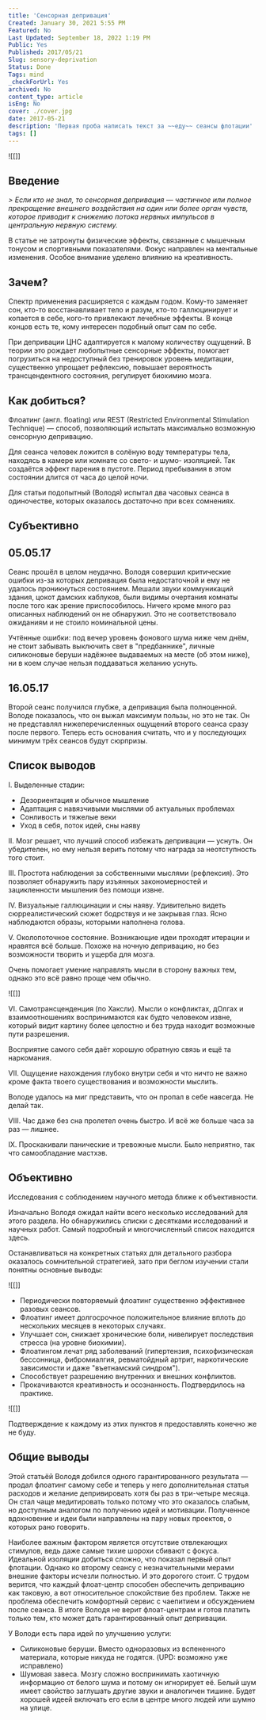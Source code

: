 ```yaml
---
title: 'Сенсорная депривация'
Created: January 30, 2021 5:55 PM
Featured: No
Last Updated: September 18, 2022 1:19 PM
Public: Yes
Published: 2017/05/21
Slug: sensory-deprivation
Status: Done
Tags: mind
_checkForUrl: Yes
archived: No
content_type: article
isEng: No
cover: ./cover.jpg
date: 2017-05-21
description: 'Первая проба написать текст за ~~еду~~ сеансы флотации'
tags: []
---
```


![[]]

## Введение

*> Если кто не знал, то cенсорная депривация — частичное или полное прекращение внешнего воздействия на один или более орган чувств, которое приводит к снижению потока нервных импульсов в центральную нервную систему.*

В статье не затронуты физические эффекты, связанные с мышечным тонусом и спортивными показателями. Фокус направлен на ментальные изменения. Особое внимание уделено влиянию на креативность.

## Зачем?

Спектр применения расширяется с каждым годом. Кому-то заменяет сон, кто-то восстанавливает тело и разум, кто-то галлюцинирует и копается в себе, кого-то привлекают лечебные эффекты. В конце концов есть те, кому интересен подобный опыт сам по себе.

При депривации ЦНС адаптируется к малому количеству ощущений. В теории это рождает любопытные сенсорные эффекты, помогает погрузиться на недоступный без тренировок уровень медитации, существенно упрощает рефлексию, повышает вероятность трансцендентного состояния, регулирует биохимию мозга.

## Как добиться?

Флоатинг (англ. floating) или REST (Restricted Environmental Stimulation Technique) — способ, позволяющий испытать максимально возможную сенсорную депривацию.

Для сеанса человек ложится в солёную воду температуры тела, находясь в камере или комнате со свето- и шумо- изоляцией. Так создаётся эффект парения в пустоте. Период пребывания в этом состоянии длится от часа до целой ночи.

Для статьи подопытный (Володя) испытал два часовых сеанса в одиночестве, которых оказалось достаточно при всех сомнениях.

## Субъективно

## 05.05.17

Сеанс прошёл в целом неудачно. Володя совершил критические ошибки из-за которых депривация была недостаточной и ему не удалось проникнуться состоянием. Мешали звуки коммуникаций здания, цокот дамских каблуков, были видимы очертания комнаты после того как зрение приспособилось. Ничего кроме много раз описанных наблюдений он не обнаружил. Это не соответствовало ожиданиям и не стоило номинальной цены.

Учтённые ошибки: под вечер уровень фонового шума ниже чем днём, не стоит забывать выключить свет в "предбаннике", личные силиконовые беруши надёжнее выдаваемых на месте (об этом ниже), ни в коем случае нельзя поддаваться желанию уснуть.

## 16.05.17

Второй сеанс получился глубже, а депривация была полноценной. Володе показалось, что он выжал максимум пользы, но это не так. Он не представлял нижеперечисленных ощущений второго сеанса сразу после первого. Теперь есть основания считать, что и у последующих минимум трёх сеансов будут сюрпризы.

## Список выводов

I. Выделенные стадии:

- Дезориентация и обычное мышление
- Адаптация с навязчивыми мыслями об актуальных проблемах
- Сонливость и тяжелые веки
- Уход в себя, поток идей, сны наяву

II. Мозг решает, что лучший способ избежать депривации — уснуть. Он убедителен, но ему нельзя верить потому что награда за неотступность того стоит.

III. Простота наблюдения за собственными мыслями (рефлексия). Это позволяет обнаружить пару изъянных закономерностей и зацикленности мышления без помощи извне.

IV. Визуальные галлюцинации и сны наяву. Удивительно видеть сюрреалистический сюжет бодрствуя и не закрывая глаз. Ясно наблюдаются образы, которыми наполнена голова.

V. Околопоточное состояние. Возникающие идеи проходят итерации и нравятся всё больше. Похоже на ночную депривацию, но без возможности творить и ущерба для мозга.

Очень помогает умение направлять мысли в сторону важных тем, однако это всё равно проще чем обычно.

![[]]

VI. Самотрансценденция (по Хаксли). Мысли о конфликтах, дОлгах и взаимоотношениях воспринимаются как будто человеком извне, который видит картину более целостно и без труда находит возможные пути разрешения.

Восприятие самого себя даёт хорошую обратную связь и ещё та наркомания.

VII. Ощущение нахождения глубоко внутри себя и что ничто не важно кроме факта твоего существования и возможности мыслить.

Володе удалось на миг представить, что он пропал в себе навсегда. Не делай так.

VIII. Час даже без сна пролетел очень быстро. И всё же больше часа за раз — лишнее.

IX. Проскакивали панические и тревожные мысли. Было неприятно, так что самообладание мастхэв.

## Объективно

Исследования с соблюдением научного метода ближе к объективности.

Изначально Володя ожидал найти всего несколько исследований для этого раздела. Но обнаружились списки с десятками исследований и научных работ. Самый подробный и многочисленный список находится здесь.

Останавливаться на конкретных статьях для детального разбора оказалось сомнительной стратегией, зато при беглом изучении стали понятны основные выводы:

![[]]

- Периодически повторяемый флоатинг существенно эффективнее разовых сеансов.
- Флоатинг имеет долгосрочное положительное влияние вплоть до нескольких месяцев в некоторых случаях.
- Улучшает сон, снижает хронические боли, нивелирует последствия стресса (на уровне биохимии).
- Флоатингом лечат ряд заболеваний (гипертензия, психофизическая бессонница, фибромиалгия, ревматойдный артрит, наркотические зависимости и даже "въетнамский синдром").
- Способствует разрешению внутренних и внешних конфликтов.
- Прокачиваются креативность и осознанность. Подтвердилось на практике.

![[]]

Подтверждение к каждому из этих пунктов я предоставлять конечно же не буду.

## Общие выводы

Этой статьёй Володя добился одного гарантированного результата — продал флоатинг самому себе и теперь у него дополнительная статья расходов и желание депривировать хотя бы раз в три-четыре месяца. Он стал чаще медитировать только потому что это оказалось слабым, но доступным аналогом по получению идей и мотивации. Полученное вдохновение и идеи были направлены на пару новых проектов, о которых рано говорить.

Наиболее важным фактором является отсутствие отвлекающих стимулов, ведь даже самые тихие шорохи сбивают с фокуса. Идеальной изоляции добиться сложно, что показал первый опыт флотации. Однако ко второму сеансу с незначительными мерами внешние факторы исчезли полностью. И это дорогого стоит. С трудом верится, что каждый флоат-центр способен обеспечить депривацию как таковую, а вот относительное спокойствие без проблем. Также не проблема обеспечить комфортный сервис с чаепитием и обсуждением после сеанса. В итоге Володя не верит флоат-центрам и готов платить только тем, кто может дать гарантированный опыт депривации.

У Володи есть пара идей по улучшению услуги:

- Силиконовые беруши. Вместо одноразовых из вспененного материала, которые никуда не годятся. (UPD: возможно уже исправлено)
- Шумовая завеса. Мозгу сложно воспринимать хаотичную информацию от белого шума и потому он игнорирует её. Белый шум имеет свойство заглушать другие звуки и аналогичен тишине. Будет хорошей идеей включать его если в центре много людей или шумно на улице.